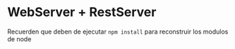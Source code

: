 # WebServer + RestServer

Recuerden que deben de ejecutar ```npm install``` para reconstruir los modulos de node 